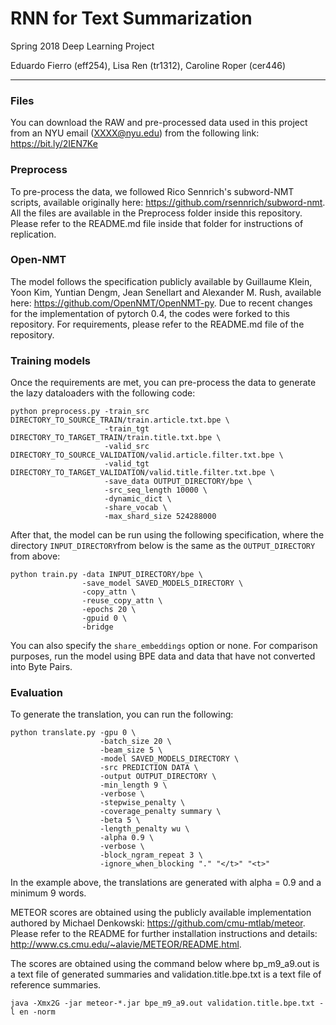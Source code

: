 # RNN for Text Summarization
Spring 2018 Deep Learning Project

Eduardo Fierro (eff254), Lisa Ren (tr1312), Caroline Roper (cer446)

---

### Files

You can download the RAW and pre-processed data used in this project from an NYU email (XXXX@nyu.edu) from the following link: https://bit.ly/2IEN7Ke

### Preprocess

To pre-process the data, we followed Rico Sennrich's subword-NMT scripts, available originally here: https://github.com/rsennrich/subword-nmt. All the files are available in the Preprocess folder inside this repository. Please refer to the README.md file inside that folder for instructions of replication. 

### Open-NMT

The model follows the specification publicly available by Guillaume Klein, Yoon Kim, Yuntian Dengm, Jean Senellart and Alexander M. Rush, available here: https://github.com/OpenNMT/OpenNMT-py. Due to recent changes for the implementation of pytorch 0.4, the codes were forked to this repository. For requirements, please refer to the README.md file of the repository. 

### Training models

Once the requirements are met, you can pre-process the data to generate the lazy dataloaders with the following code: 

```shell
python preprocess.py -train_src DIRECTORY_TO_SOURCE_TRAIN/train.article.txt.bpe \
                     -train_tgt DIRECTORY_TO_TARGET_TRAIN/train.title.txt.bpe \
                     -valid_src DIRECTORY_TO_SOURCE_VALIDATION/valid.article.filter.txt.bpe \
                     -valid_tgt DIRECTORY_TO_TARGET_VALIDATION/valid.title.filter.txt.bpe \
                     -save_data OUTPUT_DIRECTORY/bpe \
                     -src_seq_length 10000 \
                     -dynamic_dict \
                     -share_vocab \
                     -max_shard_size 524288000                                               
```

After that, the model can be run using the following specification, where the directory ```INPUT_DIRECTORY```from below is the same as the ```OUTPUT_DIRECTORY``` from above: 

```shell
python train.py -data INPUT_DIRECTORY/bpe \
                -save_model SAVED_MODELS_DIRECTORY \
                -copy_attn \
                -reuse_copy_attn \
                -epochs 20 \
                -gpuid 0 \
                -bridge

```
You can also specify the ```share_embeddings``` option or none. For comparison purposes, run the model using BPE data and data that have not converted into Byte Pairs. 

### Evaluation

To generate the translation, you can run the following: 

```shell
python translate.py -gpu 0 \
                    -batch_size 20 \
                    -beam_size 5 \
                    -model SAVED_MODELS_DIRECTORY \
                    -src PREDICTION DATA \
                    -output OUTPUT_DIRECTORY \
                    -min_length 9 \
                    -verbose \
                    -stepwise_penalty \
                    -coverage_penalty summary \
                    -beta 5 \
                    -length_penalty wu \
                    -alpha 0.9 \
                    -verbose \
                    -block_ngram_repeat 3 \
                    -ignore_when_blocking "." "</t>" "<t>"
```

In the example above, the translations are generated with alpha = 0.9 and a minimum 9 words.

METEOR scores are obtained using the publicly available implementation authored by Michael Denkowski: https://github.com/cmu-mtlab/meteor. Please refer to the README for further installation instructions and details: http://www.cs.cmu.edu/~alavie/METEOR/README.html.

The scores are obtained using the command below where bp_m9_a9.out is a text file of generated summaries and validation.title.bpe.txt is a text file of reference summaries.

```shell
java -Xmx2G -jar meteor-*.jar bpe_m9_a9.out validation.title.bpe.txt -l en -norm
```


